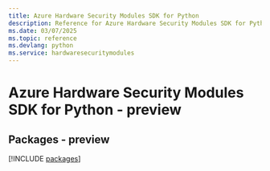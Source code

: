```yaml
---
title: Azure Hardware Security Modules SDK for Python
description: Reference for Azure Hardware Security Modules SDK for Python
ms.date: 03/07/2025
ms.topic: reference
ms.devlang: python
ms.service: hardwaresecuritymodules
---
```

# Azure Hardware Security Modules SDK for Python - preview
## Packages - preview
[!INCLUDE [packages](hardware-security-modules-index.md)]
